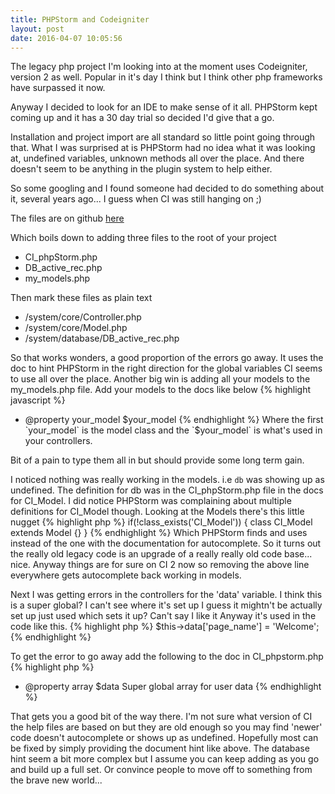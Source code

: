 ```yaml
---
title: PHPStorm and Codeigniter
layout: post
date: 2016-04-07 10:05:56
---
```

The legacy php project I'm looking into at the moment uses Codeigniter, version 2 as well.
Popular in it's day I think but I think other php frameworks have surpassed it now.

Anyway I decided to look for an IDE to make sense of it all.
PHPStorm kept coming up and it has a 30 day trial so decided I'd give that a go.

Installation and project import are all standard so little point going through that.
What I was surprised at is PHPStorm had no idea what it was looking at, undefined variables, unknown methods all over the place.  And there doesn't seem to be anything in the plugin system to help either.

So some googling and I found someone had decided to do something about it, several years ago... I guess when CI was still hanging on ;)

The files are on github [here](https://github.com/topdown/phpStorm-CC-Helpers)

Which boils down to adding three files to the root of your project

* CI_phpStorm.php
* DB_active_rec.php
* my_models.php

Then mark these files as plain text

* /system/core/Controller.php
* /system/core/Model.php
* /system/database/DB_active_rec.php

So that works wonders, a good proportion of the errors go away.
It uses the doc to hint PHPStorm in the right direction for the global variables CI seems to use all over the place.
Another big win is adding all your models to the my_models.php file.
Add your models to the docs like below
{% highlight javascript %}
* @property your_model                       $your_model
{% endhighlight %}
Where the first `your_model` is the model class and the `$your_model` is what's used in your controllers.

Bit of a pain to type them all in but should provide some long term gain.

I noticed nothing was really working in the models. i.e `db` was showing up as undefined.
The definition for db was in the CI_phpStorm.php file in the docs for CI_Model.
I did notice PHPStorm was complaining about multiple definitions for CI_Model though.
Looking at the Models there's this little nugget
{% highlight php %}
if(!class_exists('CI_Model')) { class CI_Model extends Model {} }
{% endhighlight %}
Which PHPStorm finds and uses instead of the one with the documentation for autocomplete.
So it turns out the really old legacy code is an upgrade of a really really old code base... nice.
Anyway things are for sure on CI 2 now so removing the above line everywhere gets autocomplete back working in models.

Next I was getting errors in the controllers for the 'data' variable.
I think this is a super global? I can't see where it's set up I guess it mightn't be actually set up just used which sets it up?  Can't say I like it
Anyway it's used in the code like this.
{% highlight php %}
$this->data['page_name'] = 'Welcome';
{% endhighlight %}

To get the error to go away add the following to the doc in CI_phpstorm.php
{% highlight php %}
* @property array $data                          Super global array for user data
{% endhighlight %}

That gets you a good bit of the way there.
I'm not sure what version of CI the help files are based on but they are old enough so you may find 'newer' code doesn't autocomplete or shows up as undefined. Hopefully most can be fixed by simply providing the document hint like above. The database hint seem a bit more complex but I assume you can keep adding as you go and build up a full set.
Or convince people to move off to something from the brave new world...
